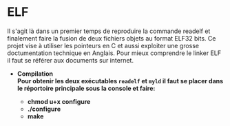 # ELF
Il s'agit là dans un premier temps de reproduire la commande readelf et finalement faire la fusion de deux fichiers objets au format ELF32 bits.
Ce projet vise à utiliser les pointeurs en C et aussi exploiter une grosse doctumentation technique en Anglais. Pour mieux comprendre le linker ELF il faut se référer aux documents sur internet.
<ul>
  <li><b>Compilation<b><br/>
    Pour obtenir les deux exécutables <code>readelf</code> et <code>myld</code> il faut se placer dans le réportoire principale sous la console et faire:</br>
    <ul>
      <li>chmod u+x configure</li>
      <li>./configure</li>
      <li>make</li>
    </ul>
    
  </li>
</ul>

